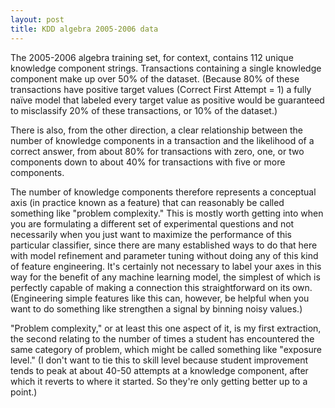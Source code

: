 ```yaml
---
layout: post
title: KDD algebra 2005-2006 data 
---
```


The 2005-2006 algebra training set, for context, contains 112 unique knowledge component strings. Transactions containing a single knowledge component make up over 50% of the dataset. (Because 80% of these transactions have positive target values (Correct First Attempt = 1) a fully naïve model that labeled every target value as positive would be guaranteed to misclassify 20% of these transactions, or 10% of the dataset.) 

There is also, from the other direction, a clear relationship between the number of knowledge components in a transaction and the likelihood of a correct answer, from about 80% for transactions with zero, one, or two components down to about 40% for transactions with five or more components. 

The number of knowledge components therefore represents a conceptual axis (in practice known as a feature) that can reasonably be called something like "problem complexity." This is mostly worth getting into when you are formulating a different set of experimental questions and not necessarily when you just want to maximize the performance of this particular classifier, since there are many established ways to do that here with model refinement and parameter tuning without doing any of this kind of feature engineering. It's certainly not necessary to label your axes in this way for the benefit of any machine learning model, the simplest of which is perfectly capable of making a connection this straightforward on its own. (Engineering simple features like this can, however, be helpful when you want to do something like strengthen a signal by binning noisy values.) 

"Problem complexity," or at least this one aspect of it, is my first extraction, the second relating to the number of times a student has encountered the same category of problem, which might be called something like "exposure level." (I don't want to tie this to skill level because student improvement tends to peak at about 40-50 attempts at a knowledge component, after which it reverts to where it started. So they're only getting better up to a point.)
